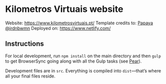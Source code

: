 # Kilometros Virtuais website

Website: https://www.kilometrosvirtuais.pt/
Template credits to:
[Papaya](https://www.papayatemplates.com)
[@jrdnbwmn](https://www.twitter.com/jrdnbwmn)
Deployed on: https://www.netlify.com/

## Instructions
For local development, run `npm install` on the main directory and then `gulp` to get BrowserSync going along with all the Gulp tasks (see [Pear](https://github.com/jrdnbwmn/Pear)).

Development files are in `src`. Everything is compiled into `dist`—that’s where all your final files reside.